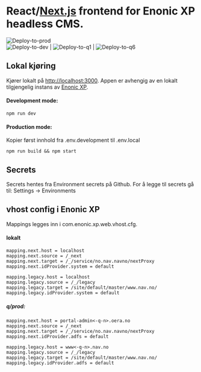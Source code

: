 # React/[Next.js](https://nextjs.org/) frontend for Enonic XP headless CMS.

![Deploy-to-prod](https://github.com/navikt/nav-enonicxp-frontend/workflows/Deploy-to-prod/badge.svg) <br> ![Deploy-to-dev](https://github.com/navikt/nav-enonicxp-frontend/workflows/Deploy-to-dev/badge.svg) | ![Deploy-to-q1](https://github.com/navikt/nav-enonicxp-frontend/workflows/Deploy-to-q1/badge.svg) | ![Deploy-to-q6](https://github.com/navikt/nav-enonicxp-frontend/workflows/Deploy-to-q6/badge.svg)

## Lokal kjøring

Kjører lokalt på [http://localhost:3000](http://localhost:3000). Appen er avhengig av en
lokalt tilgjengelig instans av [Enonic XP](https://github.com/navikt/nav-enonicxp).

#### Development mode:

```
npm run dev
```

#### Production mode:

Kopier først innhold fra .env.development til .env.local

```
npm run build && npm start
```

## Secrets

Secrets hentes fra Environment secrets på Github. For å legge til secrets gå til: Settings -> Environments

## vhost config i Enonic XP

Mappings legges inn i com.enonic.xp.web.vhost.cfg.

#### lokalt

```
mapping.next.host = localhost
mapping.next.source = /_next
mapping.next.target = /_/service/no.nav.navno/nextProxy
mapping.next.idProvider.system = default

mapping.legacy.host = localhost
mapping.legacy.source = /_/legacy
mapping.legacy.target = /site/default/master/www.nav.no/
mapping.legacy.idProvider.system = default
```

##### q/prod:

```
mapping.next.host = portal-admin<-q-n>.oera.no
mapping.next.source = /_next
mapping.next.target = /_/service/no.nav.navno/nextProxy
mapping.next.idProvider.adfs = default

mapping.legacy.host = www<-q-n>.nav.no
mapping.legacy.source = /_/legacy
mapping.legacy.target = /site/default/master/www.nav.no/
mapping.legacy.idProvider.adfs = default
```
